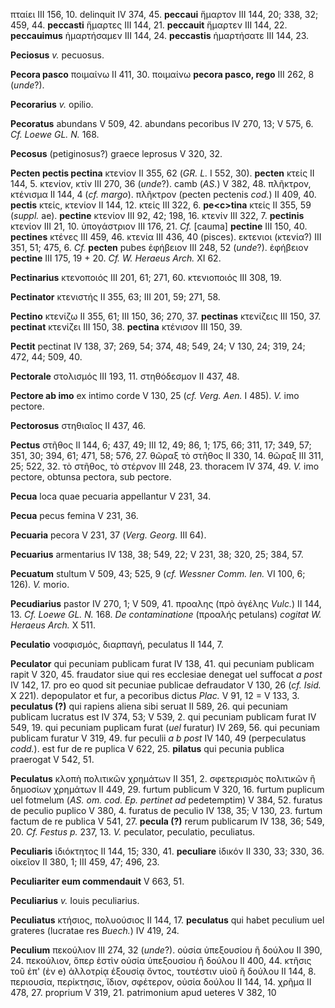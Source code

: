 πταίει III 156, 10. delinquit IV 374, 45. **peccaui** ἥμαρτον III 144,
20; 338, 32; 459, 44. **peccasti** ἥμαρτες III 144, 21. **peccauit**
ἥμαρτεν III 144, 22. **peccauimus** ἡμαρτήσαμεν III 144, 24.
**peccastis** ἡμαρτήσατε III 144, 23.

**Peciosus** *v.* pecuosus.

**Pecora pasco** ποιμαίνω II 411, 30. ποιμαίνω **pecora pasco, rego**
III 262, 8 (*unde*?).

**Pecorarius** *v.* opilio.

**Pecoratus** abundans V 509, 42. abundans pecoribus IV 270, 13; V 575,
6. *Cf. Loewe GL. N.* 168.

**Pecosus** (petiginosus?) graece leprosus V 320, 32.

**Pecten pectis pectina** κτενίον II 355, 62 (*GR. L.* I 552, 30).
**pecten** κτείς II 144, 5. κτενίον, κτίν III 270, 36 (*unde*?). camb
(*AS.*) V 382, 48. πλῆκτρον, κτένισμα II 144, 4 (*cf. margo*). πλῆκτρον
(pecten pectenis *cod.*) II 409, 40. **pectis** κτείς, κτενίον II 144,
12. κτείς III 322, 6. **pe\<c\>tina** κτείς II 355, 59 (*suppl.* ae).
**pectine** κτενίον III 92, 42; 198, 16. κτενίν III 322, 7. **pectinis**
κτενίον III 21, 10. ὑπογάστριον III 176, 21. *Cf.* \[cauma\] **pectine**
III 150, 40. **pectines** κτένες III 459, 46. κτενία III 436, 40
(pisces). εκτενιοι (κτενία?) III 351, 51; 475, 6. *Cf.* **pecten** pubes
ἐφήβειον III 248, 52 (*unde*?). ἐφήβειον **pectine** III 175, 19 + 20.
*Cf. W. Heraeus Arch.* XI 62.

**Pectinarius** κτενοποιός III 201, 61; 271, 60. κτενιοποιός III 308,
19.

**Pectinator** κτενιστής II 355, 63; III 201, 59; 271, 58.

**Pectino** κτενίζω II 355, 61; III 150, 36; 270, 37. **pectinas**
κτενίζεις III 150, 37. **pectinat** κτενίζει III 150, 38. **pectina**
κτένισον III 150, 39.

**Pectit** pectinat IV 138, 37; 269, 54; 374, 48; 549, 24; V 130, 24;
319, 24; 472, 44; 509, 40.

**Pectorale** στολισμός III 193, 11. στηθόδεσμον II 437, 48.

**Pectore ab imo** ex intimo corde V 130, 25 (*cf. Verg. Aen.* I 485).
*V.* imo pectore.

**Pectorosus** στηθιαῖος II 437, 46.

**Pectus** στῆθος II 144, 6; 437, 49; III 12, 49; 86, 1; 175, 66; 311,
17; 349, 57; 351, 30; 394, 61; 471, 58; 576, 27. θῶραξ τὸ στῆθος II 330,
14. θῶραξ III 311, 25; 522, 32. τὸ στῆθος, τὸ στέρνον III 248, 23.
thoracem IV 374, 49. *V.* imo pectore, obtunsa pectora, sub pectore.

**Pecua** loca quae pecuaria appellantur V 231, 34.

**Pecua** pecus femina V 231, 36.

**Pecuaria** pecora V 231, 37 (*Verg. Georg.* III 64).

**Pecuarius** armentarius IV 138, 38; 549, 22; V 231, 38; 320, 25; 384,
57.

**Pecuatum** stultum V 509, 43; 525, 9 (*cf. Wessner Comm. Ien.* VI 100,
6; 126). *V.* morio.

**Pecudiarius** pastor IV 270, 1; V 509, 41. προαλης (πρὸ ἀγέλης
*Vulc.*) II 144, 13. *Cf. Loewe GL. N.* 168. *De contaminatione*
(προαλής petulans) *cogitat W. Heraeus Arch.* X 511.

**Peculatio** νοσφισμός, διαρπαγή, peculatus II 144, 7.

**Peculator** qui pecuniam publicam furat IV 138, 41. qui pecuniam
publicam rapit V 320, 45. fraudator siue qui res ecclesiae denegat uel
suffocat *a post* IV 142, 17. pro eo quod sit pecuniae publicae
defraudator V 130, 26 (*cf. Isid.* X 221). depopulator et fur, a
pecoribus dictus *Plac.* V 91, 12 = V 133, 3. **peculatus (?)** qui
rapiens aliena sibi seruat II 589, 26. qui pecuniam publicam lucratus
est IV 374, 53; V 539, 2. qui pecuniam publicam furat IV 549, 19. qui
pecuniam puplicam furat (*uel* furatur) IV 269, 56. qui pecuniam
publicam furatur V 319, 49. fur peculii *a b post* IV 140, 49
(perpeculatus *codd.*). est fur de re puplica V 622, 25. **pilatus** qui
pecunia publica praerogat V 542, 51.

**Peculatus** κλοπὴ πολιτικῶν χρημάτων II 351, 2. σφετερισμὸς πολιτικῶν
ἢ δημοσίων χρημάτων II 449, 29. furtum publicum V 320, 16. furtum
puplicum uel fotmelum (*ΑS. om. cod. Ep. pertinet ad* pedetemptim) V
384, 52. furatus de peculio puplico V 380, 4. furatus de peculio IV 138,
35; V 130, 23. furtum factum de re publica V 541, 27. **pecula (?)**
rerum publicarum IV 138, 36; 549, 20. *Cf. Festus p.* 237, 13. *V.*
peculator, peculatio, peculiatus.

**Peculiaris** ἰδιόκτητος II 144, 15; 330, 41. **peculiare** ἰδικόν II
330, 33; 330, 36. οἰκεῖον II 380, 1; III 459, 47; 496, 23.

**Peculiariter eum commendauit** V 663, 51.

**Peculiarius** *v.* Iouis peculiarius.

**Peculiatus** κτήσιος, πολυούσιος II 144, 17. **peculatus** qui habet
peculium uel grateres (lucratae res *Buech.*) IV 419, 24.

**Peculium** πεκούλιον III 274, 32 (*unde*?). οὐσία ὑπεξουσίου ἢ δούλου
II 390, 24. πεκούλιον, ὅπερ ἐστὶν οὐσία ὑπεξουσίου ἢ δούλου II 400, 44.
κτῆσις τοῦ ἐπ' (ἐν e) ἀλλοτρίᾳ ἐξουσίᾳ ὄντος, τουτέστιν υἱοῦ ἢ δούλου II
144, 8. περιουσία, περίκτησις, ἴδιον, σφέτερον, οὐσία δούλου II 144, 14.
χρῆμα II 478, 27. proprium V 319, 21. patrimonium apud ueteres V 382, 10
